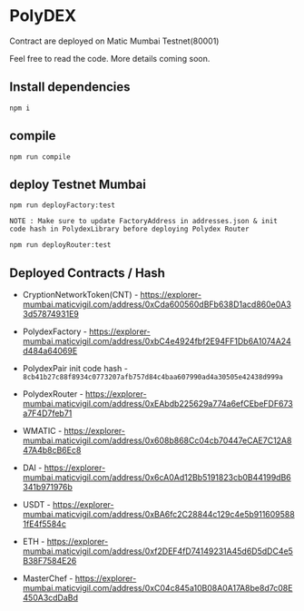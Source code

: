 # PolyDEX
Contract are deployed on Matic Mumbai Testnet(80001)

Feel free to read the code. More details coming soon.

## Install dependencies
```
npm i 
```
## compile
```
npm run compile
```

## deploy Testnet Mumbai
```
npm run deployFactory:test

NOTE : Make sure to update FactoryAddress in addresses.json & init code hash in PolydexLibrary before deploying Polydex Router

npm run deployRouter:test
```

## Deployed Contracts / Hash

- CryptionNetworkToken(CNT) - https://explorer-mumbai.maticvigil.com/address/0xCda600560dBFb638D1acd860e0A33d57874931E9

- PolydexFactory - https://explorer-mumbai.maticvigil.com/address/0xbC4e4924fbf2E94FF1Db6A1074A24d484a64069E

- PolydexPair init code hash - `8cb41b27c88f8934c0773207afb757d84c4baa607990ad4a30505e42438d999a`

- PolydexRouter - https://explorer-mumbai.maticvigil.com/address/0xEAbdb225629a774a6efCEbeFDF673a7F4D7feb71

- WMATIC - https://explorer-mumbai.maticvigil.com/address/0x608b868Cc04cb70447eCAE7C12A847A4b8cB6Ec8

- DAI - https://explorer-mumbai.maticvigil.com/address/0x6cA0Ad12Bb5191823cb0B44199dB6341b971976b

- USDT - https://explorer-mumbai.maticvigil.com/address/0xBA6fc2C28844c129c4e5b9116095881fE4f5584c

- ETH - https://explorer-mumbai.maticvigil.com/address/0xf2DEF4fD74149231A45d6D5dDC4e5B38F7584E26

- MasterChef - https://explorer-mumbai.maticvigil.com/address/0xC04c845a10B08A0A17A8be8d7c08E450A3cdDaBd
